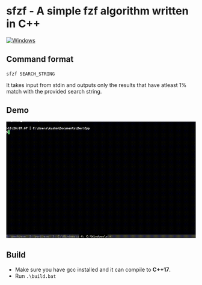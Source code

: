 # sfzf - A simple fzf algorithm written in C++
[![Windows](https://img.shields.io/static/v1?label=os&message=Windows&logo=microsoft&color=blue)]()

## Command format
```
sfzf SEARCH_STRING
```

It takes input from stdin and outputs only the results that have atleast
1% match with the provided search string.

## Demo

![Demo](static/output.gif)

## Build
+ Make sure you have gcc installed and it can compile to **C++17**.
+ Run `.\build.bat`
